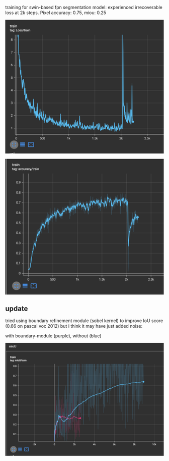 
training for swin-based fpn segmentation model: experienced irrecoverable loss at 2k steps. Pixel accuracy: 0.75, miou: 0.25

![alt text](ss/loss_spike.png)

![alt text](ss/image.png)

## update

tried using boundary refinement module (sobel kernel) to
improve IoU score (0.66 on pascal voc 2012) but i think it may have 
just added noise:

with boundary-module (purple), without (blue)

![alt text](image.png)